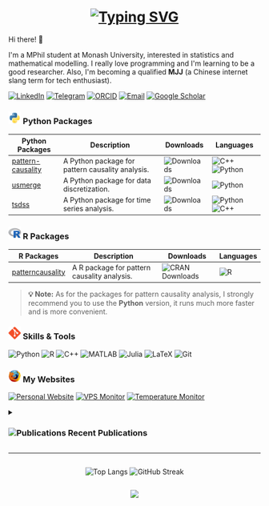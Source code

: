 <h1 align="center">
  <a href="https://git.io/typing-svg">
    <img src="https://readme-typing-svg.herokuapp.com?font=Fira+Code&pause=1000&color=6495ED&center=true&vCenter=true&random=false&width=435&lines=Hi+there!+👋;I'm+Hui+Wang;A+MPhil+student+at+Monash+University" alt="Typing SVG" />
  </a>
</h1>

Hi there!  🌈

I'm a MPhil student at Monash University, interested in statistics and mathematical modelling. I really love programming and I'm learning to be a good researcher. Also, I'm becoming a qualified **MJJ** (a Chinese internet slang term for tech enthusiast).

[![LinkedIn](https://img.shields.io/badge/LinkedIn-0077B5?style=for-the-badge&logo=linkedin&logoColor=white)](https://www.linkedin.com/in/hui-wang-29b30029b/)
[![Telegram](https://img.shields.io/badge/Telegram-2CA5E0?style=for-the-badge&logo=telegram&logoColor=white)](https://t.me/harryw1128)
[![ORCID](https://img.shields.io/badge/ORCID-A6CE39?style=for-the-badge&logo=orcid&logoColor=white)](https://orcid.org/0009-0006-0095-0243)
[![Email](https://img.shields.io/badge/-Email-red?style=for-the-badge&logo=gmail&logoColor=white)](mailto:huiw1128@gmail.com)
[![Google Scholar](https://img.shields.io/badge/Google_Scholar-4285F4?style=for-the-badge&logo=google-scholar&logoColor=white)](https://scholar.google.com/citations?user=_FRaLycAAAAJ&hl=en)

<h3><img src="https://raw.githubusercontent.com/devicons/devicon/master/icons/python/python-original.svg" alt="Python" width="25" height="25"/> Python Packages</h3>

| Python Packages | Description | Downloads | Languages |
|-----------------|-------------|-----------|-----------|
| [pattern-causality](https://pypi.org/project/pattern-causality/) | A Python package for pattern causality analysis. | ![Downloads](https://static.pepy.tech/badge/pattern-causality) | ![C++](https://img.shields.io/badge/C++-00599C?style=flat-square&logo=c%2B%2B&logoColor=white) ![Python](https://img.shields.io/badge/Python-3776AB?style=flat-square&logo=python&logoColor=white)|
| [usmerge](https://pypi.org/project/usmerge/) | A Python package for data discretization. | ![Downloads](https://static.pepy.tech/badge/usmerge) | ![Python](https://img.shields.io/badge/Python-3776AB?style=flat-square&logo=python&logoColor=white) |
| [tsdss](https://pypi.org/project/tsdss/) | A Python package for time series analysis. | ![Downloads](https://static.pepy.tech/badge/tsdss) | ![Python](https://img.shields.io/badge/Python-3776AB?style=flat-square&logo=python&logoColor=white) ![C++](https://img.shields.io/badge/C++-00599C?style=flat-square&logo=c%2B%2B&logoColor=white)|

<h3><img src="https://raw.githubusercontent.com/devicons/devicon/master/icons/r/r-original.svg" alt="R" width="25" height="25"/> R Packages</h3>

| R Packages | Description | Downloads | Languages |
|------------|-------------|-----------|-----------|
| [patterncausality](https://CRAN.R-project.org/package=patterncausality) | A R package for pattern causality analysis. | ![CRAN Downloads](https://cranlogs.r-pkg.org/badges/grand-total/patterncausality) | ![R](https://img.shields.io/badge/R-276DC3?style=flat-square&logo=r&logoColor=white) |

> **💡 Note:** As for the packages for pattern causality analysis, I strongly recommend you to use the **Python** version, it runs much more faster and is more convenient.

<h3><img src="https://raw.githubusercontent.com/devicons/devicon/master/icons/git/git-original.svg" alt="Tools" width="25" height="25"/> Skills & Tools</h3>

![Python](https://img.shields.io/badge/Python-3776AB?style=for-the-badge&logo=python&logoColor=white)
![R](https://img.shields.io/badge/R-276DC3?style=for-the-badge&logo=r&logoColor=white)
![C++](https://img.shields.io/badge/C++-00599C?style=for-the-badge&logo=c%2B%2B&logoColor=white)
![MATLAB](https://img.shields.io/badge/MATLAB-0076A8?style=for-the-badge&logo=mathworks&logoColor=white)
![Julia](https://img.shields.io/badge/Julia-9558B2?style=for-the-badge&logo=julia&logoColor=white)
![LaTeX](https://img.shields.io/badge/LaTeX-008080?style=for-the-badge&logo=latex&logoColor=white)
![Git](https://img.shields.io/badge/Git-F05032?style=for-the-badge&logo=git&logoColor=white)

<h3><img src="https://raw.githubusercontent.com/devicons/devicon/master/icons/firefox/firefox-original.svg" alt="Web" width="25" height="25"/> My Websites</h3>

[![Personal Website](https://img.shields.io/badge/Personal_Website-huiw.org-4CAF50?style=for-the-badge&logo=web&logoColor=white)](https://huiw.org "Visit my personal website")
[![VPS Monitor](https://img.shields.io/badge/VPS_Monitor-Status-2196F3?style=for-the-badge&logo=server&logoColor=white)](https://vps.1101949.xyz "Check VPS status")
[![Temperature Monitor](https://img.shields.io/badge/Temperature_Monitor-Data-FF5722?style=for-the-badge&logo=temperature&logoColor=white)](https://amtemp.top "View temperature data")

<details>
<summary><h3><img src="https://raw.githubusercontent.com/simple-icons/simple-icons/develop/icons/googlescholar.svg" alt="Publications" width="25" height="25" style="fill: white"/> Recent Publications</h3></summary>

| Title | Description | Journal | Status| Paper|
|-------|-------------|---------|------|------|
| patterncausality: Pattern Causality Algorithm in R | A R package intruduced for pattern causality analysis. | SSRN | ![Status](https://img.shields.io/badge/Published-success?style=flat-square) | <a href="https://papers.ssrn.com/sol3/papers.cfm?abstract_id=4966221"><img src="https://img.shields.io/badge/SSRN-4e73df?style=for-the-badge&logoWidth=40" width="100"></a> |
| Exploring the value of green: The impact factors on China's second-hand green housing prices based on geographically weighted Lasso regression | A model about bootstrap improved geographically weighted regression. | Pacific-Basin Finance Journal | ![Status](https://img.shields.io/badge/With_Editor-yellow?style=flat-square) |  |
| The Impact of International Crude Oil on the China's Commodity Markets: An Idiosyncratic Perspective | A model about the generalized dynamic factor model and spillover effect analysis. | Energy Economics | Under Review |  |
| Environmental forcing and policy synergy: A multidimensional approach in the governance of air pollution and carbon emission | A model about causal-graph network with MMD and independent test. | Environmental Research | Published | <a href="https://www.sciencedirect.com/science/article/pii/S0013935124016529"><img src="https://img.shields.io/badge/Elsevier-ff7043?style=for-the-badge&logoWidth=80" width="140"></a> |
| Hedging the climate change risks of China's brown assets: Green assets or precious metals? | A model about how to construct climate change risk index with transition risk and physical risk by text mining, and then hedge them in commidity market. | International Review of Economics & Finance | Published | <a href="https://www.sciencedirect.com/science/article/pii/S1059056024004180"><img src="https://img.shields.io/badge/Elsevier-ff7043?style=for-the-badge&logoWidth=80" width="140"></a> |

</details>

---

<div align="center">

<div style="display: flex; justify-content: center; gap: 10px;">
  
![Top Langs](https://github-readme-stats.vercel.app/api/top-langs/?username=wanghui5801&layout=compact&theme=tokyonight&hide_border=true&card_width=350&height=160)
![GitHub Streak](https://github-readme-streak-stats.herokuapp.com/?user=wanghui5801&theme=tokyonight&hide_border=true&card_width=350&height=140)

</div>

![](https://github-profile-trophy.vercel.app/?username=wanghui5801&theme=tokyonight&no-frame=true&row=1&column=6&margin-w=8&margin-h=0&title_padding=0&h=180)

</div>

<div align="center">
